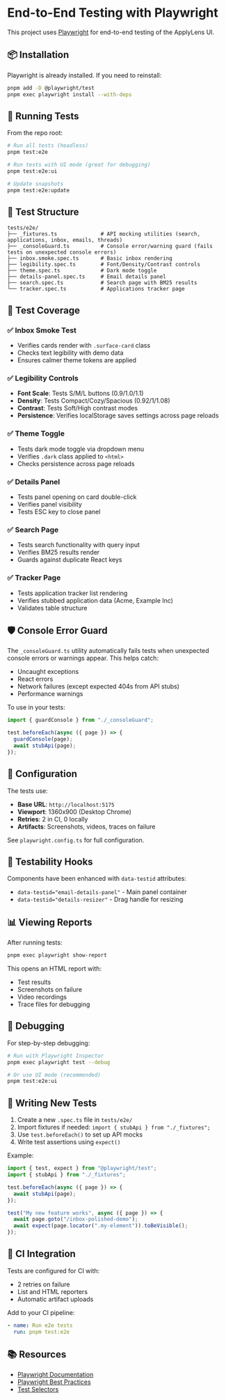 # End-to-End Testing with Playwright

This project uses [Playwright](https://playwright.dev/) for end-to-end testing of the ApplyLens UI.

## 📦 Installation

Playwright is already installed. If you need to reinstall:

```bash
pnpm add -D @playwright/test
pnpm exec playwright install --with-deps
```

## 🧪 Running Tests

From the repo root:

```bash
# Run all tests (headless)
pnpm test:e2e

# Run tests with UI mode (great for debugging)
pnpm test:e2e:ui

# Update snapshots
pnpm test:e2e:update
```

## 📁 Test Structure

```
tests/e2e/
├── _fixtures.ts              # API mocking utilities (search, applications, inbox, emails, threads)
├── _consoleGuard.ts          # Console error/warning guard (fails tests on unexpected console errors)
├── inbox.smoke.spec.ts       # Basic inbox rendering
├── legibility.spec.ts        # Font/Density/Contrast controls
├── theme.spec.ts             # Dark mode toggle
├── details-panel.spec.ts     # Email details panel
├── search.spec.ts            # Search page with BM25 results
└── tracker.spec.ts           # Applications tracker page
```

## 🎯 Test Coverage

### ✅ Inbox Smoke Test

- Verifies cards render with `.surface-card` class
- Checks text legibility with demo data
- Ensures calmer theme tokens are applied

### ✅ Legibility Controls

- **Font Scale**: Tests S/M/L buttons (0.9/1.0/1.1)
- **Density**: Tests Compact/Cozy/Spacious (0.92/1/1.08)
- **Contrast**: Tests Soft/High contrast modes
- **Persistence**: Verifies localStorage saves settings across page reloads

### ✅ Theme Toggle

- Tests dark mode toggle via dropdown menu
- Verifies `.dark` class applied to `<html>`
- Checks persistence across page reloads

### ✅ Details Panel

- Tests panel opening on card double-click
- Verifies panel visibility
- Tests ESC key to close panel

### ✅ Search Page

- Tests search functionality with query input
- Verifies BM25 results render
- Guards against duplicate React keys

### ✅ Tracker Page

- Tests application tracker list rendering
- Verifies stubbed application data (Acme, Example Inc)
- Validates table structure

## 🛡️ Console Error Guard

The `_consoleGuard.ts` utility automatically fails tests when unexpected console errors or warnings appear. This helps catch:

- Uncaught exceptions
- React errors
- Network failures (except expected 404s from API stubs)
- Performance warnings

To use in your tests:

```typescript
import { guardConsole } from "./_consoleGuard";

test.beforeEach(async ({ page }) => {
  guardConsole(page);
  await stubApi(page);
});
```

## 🔧 Configuration

The tests use:

- **Base URL**: `http://localhost:5175`
- **Viewport**: 1360x900 (Desktop Chrome)
- **Retries**: 2 in CI, 0 locally
- **Artifacts**: Screenshots, videos, traces on failure

See `playwright.config.ts` for full configuration.

## 🎨 Testability Hooks

Components have been enhanced with `data-testid` attributes:

- `data-testid="email-details-panel"` - Main panel container
- `data-testid="details-resizer"` - Drag handle for resizing

## 📊 Viewing Reports

After running tests:

```bash
pnpm exec playwright show-report
```

This opens an HTML report with:

- Test results
- Screenshots on failure
- Video recordings
- Trace files for debugging

## 🐛 Debugging

For step-by-step debugging:

```bash
# Run with Playwright Inspector
pnpm exec playwright test --debug

# Or use UI mode (recommended)
pnpm test:e2e:ui
```

## 📝 Writing New Tests

1. Create a new `.spec.ts` file in `tests/e2e/`
2. Import fixtures if needed: `import { stubApi } from "./_fixtures";`
3. Use `test.beforeEach()` to set up API mocks
4. Write test assertions using `expect()`

Example:

```typescript
import { test, expect } from "@playwright/test";
import { stubApi } from "./_fixtures";

test.beforeEach(async ({ page }) => {
  await stubApi(page);
});

test("My new feature works", async ({ page }) => {
  await page.goto("/inbox-polished-demo");
  await expect(page.locator(".my-element")).toBeVisible();
});
```

## 🚀 CI Integration

Tests are configured for CI with:

- 2 retries on failure
- List and HTML reporters
- Automatic artifact uploads

Add to your CI pipeline:

```yaml
- name: Run e2e tests
  run: pnpm test:e2e
```

## 📚 Resources

- [Playwright Documentation](https://playwright.dev/)
- [Playwright Best Practices](https://playwright.dev/docs/best-practices)
- [Test Selectors](https://playwright.dev/docs/selectors)
